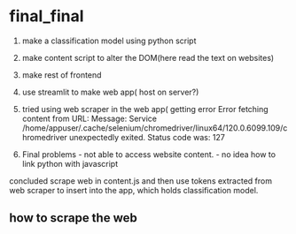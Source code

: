 # final_final
1) make a classification model using python script
2) make content script to alter the DOM(here read the text on websites)
3) make rest of frontend
4) use streamlit to make web app( host on server?)

5) tried using web scraper in the web app( getting error Error fetching content from URL:
   Message: Service /home/appuser/.cache/selenium/chromedriver/linux64/120.0.6099.109/chromedriver unexpectedly exited. Status code was: 127
   
6) Final problems - not able to access website content.
                  - no idea how to link python with javascript
 
 concluded scrape web in content.js and then use tokens extracted from web scraper to insert into the app, which holds classification model.

 ## how to scrape the web
